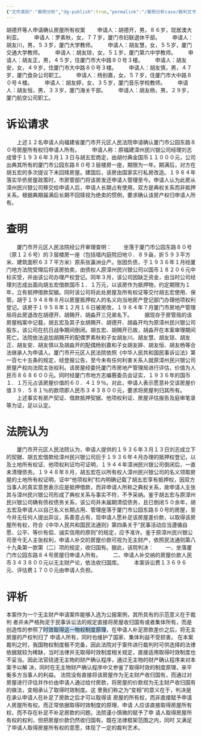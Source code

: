 ```yaml
---
{"文件类别":"案例分析","dg-publish":true,"permalink":"/案例分析case/裁判文书/胡德开等人申请确认房屋所有权案/","dgPassFrontmatter":true,"created":"2024-10-18T08:31:13.909+08:00","updated":"2024-10-18T08:38:50.688+08:00"}
---
```


胡德开等人申请确认房屋所有权案
　　申请人：胡德开，男，８６岁，现居澳大利亚。
　　申请人：罗素秋，女，７７岁，厦门市妇联退休干部。
　　申请人：胡友川，男，５３岁，厦门大学教师。
　　申请人：胡友慧，女，５５岁，厦门交通大学教师。
　　申请人：胡友琼，女，５１岁，厦门第六中学教师。
　　申请人：胡友正，男，４５岁，住厦门市大中路８０号３楼。
　　申请人：胡友安，女，４９岁，住厦门市大中路８０号３楼。
　　申请人：胡友慎，男，４７岁，厦门食杂公司职工。
　　申请人：杨别嘉，女，５７岁，住厦门市大中路８０号４楼。
　　申请人：胡友婷，女，３５岁，厦门音乐学校教师。
　　申请人：胡友恒，男，３３岁，厦门海关干部。
　　申请人：胡友杨，男，２９岁，厦门航空公司职工。
# 诉讼请求

　　上述１２名申请人向福建省厦门市开元区人民法院申请确认厦门市公园东路８０号房屋所有权归申请人所有。
　　申请人称：原福建漳州民兴银公司经理刘志成曾于１９３６年３月１３日与胡五宏商定，由胡付典金国币１１０００元，公司出典其所有的厦门市公园东路８０号３层楼房一座，期限为一年。期满后，对方在胡五宏的多次提议下未回赎房屋。建国后，该房由国家实行私房改造。１９８４年落实华侨房屋政策时，市房管部门将该房发还申请人管理至今。申请人认为此房从漳州民兴银公司移交给申请人后，申请人长期占有使用，双方是典权关系而非抵押关系。根据典期届满后长期不回赎视为绝卖的惯例，要求确认该房产权归申请人所有。
# 查明
　　厦门市开元区人民法院经公开审理查明：
　　坐落于厦门市公园东路８０号（原１２６号）的３层楼房一座（包括墙内庭院旧地０．８９亩，折５９３平方米、建筑面积６３７平方米）原系张瀛洲业产。张因负债，于１９３６年１月经厦门地方法院受理后将该房拍卖，由债权人原漳州民兴银公司以国币１８２０６元中标买受，并由该公司办理产权登记。同年３月，该公司因缺乏资金，由当时公司经理刘志成出面向胡五宏借款国币１．１万元，以该房作为抵押物，约定期限为１年，立有抵押借款契据。同时该公司将此处房屋及所有权证等交付胡五宏使用、保管。胡于１９４８年８月以房屋抵押权人的名义向当地房产登记部门办理他项权利登记。该房于１９５８年１２月１６日被房改，１９８４年７月厦门市房地产管理局将此房退改在胡德开、胡赐开、胡淼开三兄弟名下。
　　据现存于房管局的该房屋档案中记载，胡五宏及其子女胡赐开、胡德开、胡淼开均为原漳州民兴银公司股东，该公司在抗日战争期间倒闭。胡五宏、胡赐开已故，胡淼开在本案审理期间死亡。法院依法追加胡赐开的配偶罗素秋和子女胡友川、胡友慧、胡友琼、胡友正、胡友安、胡友慎以及胡淼开的配偶杨别嘉和子女胡友婷、胡友恒、胡友杨等合法继承人为申请人。厦门市开元区人民法院依照《中华人民共和国民事诉讼法》第一百七十五条的规定，经登报公告，至今未有任何利害关系人就原漳州民兴银公司房屋产权向法院主张权利。该房屋经委托厦门市房地产管理局进行评估，价值为人民币８６８６００元。同时经厦门市地方志编篡委员会证实，１９３６年的国币１．１万元占该房屋价值的６０．４１９％。对此，申请人表示愿意补交该房屋价值３９．５８１％的款项即人民币３４３８００元，要求将房屋判归其所有。
　　上述事实有房产契证、借款抵押契据、他项权利证、房屋评估报告及庭审笔录等为证，足以认定。
# 法院认为
　　厦门市开元区人民法院认为，申请人提供的１９３６年３月１３日刘志成立下的契据、胡五宏借款给漳州民兴银公司后于１９３６年４月办理的抵押权登记，以及土地所有权证、他项权利证均可证明，１９４４年漳洲民兴银公司倒闭后，一直未清理债务。１９４８年８月，胡五宏在以所有权人漳州民兴银公司的名义领取房屋的土地所有权证明，证中“他项权利”栏内明确记载了胡五宏享有抵押权，因双方当事人的真实意思表示应是抵押借款，而非申请人所称之典权关系，故申请人主张其与漳州民兴银公司形成了典权关系与事实不符，不予采纳。鉴于胡五宏与原漳州民兴银公司确有债权债务关系，该公司并未届期清偿债务，且已倒闭５０余年，胡五宏及申请人以自己名义长期占用、管理座落于厦门市公园东路８０号的房屋，至今并无任何人提出异议，系善意占有，现申请人愿补足该房屋差价款，以取得该房屋所有权，符合《中华人民共和国民法通则》第四条关于“民事活动应当遵循自愿、公平、等价有偿、诚实信用的原则”的规定，应予准许。鉴于原漳州民兴银公司至今无人主张权利，申请人补交的房屋价款可视为无主财产，依照民法通则第八十九条第一款第（二）项的规定，收归国有。据此，该院判决：
　　一、坐落厦门市公园东路８４号房屋归申请人所有。
　　二、申请人补交纳的房屋价款人民币３４３８００元以无主财产论，依法收归国库。
　　本案诉讼费１３６９６元、评估费１７００元由申请人负担。
# 评析
本案作为一个无主财产申请案件能够入选为公报案例，其所具有的示范意义在于裁判 者并未严格拘泥于民事诉讼法的规定直接将房屋收归国有或者集体所有，而是创造性的参照了<span style="background:rgba(160, 204, 246, 0.55)">时效取得这一物权制度原理</span>，在申请人补足房款差价之后，将无主房屋的产权判归了 申请人所有，同时也维护了国家、集体利益不受损害。 
在本案裁判之时，我国物权制度极不完备，因此法院对于案件进行裁判时可供选择的法律依据就较为稀缺，当时法律并无取得时效制度相关规定，直接适用取得时效制度也不妥当。因此法官绕道无主物的财产确认程序，通过无主物的财产确认程序来对本案予以解 决，同时在无主物财产确认程序中又参鉴了取得时效的制度原理，来平衡多方当事人的利益。
法院没有直接将该房屋作为无主财产收归国有，而通过对房屋进行评估并作价由申请人通过给付房款，将房屋的价款视为无主财产收归国有的做法，变相承认了取得时效制度。这 里我们称之为“变相”的意义在于，判决是在承认申请人在补足了房款之后才可以取得该 房屋的所有权，而非直接赋予申请人房屋所有权。而正常依据取得时效制度的原理，申请 人应该直接取得房屋所有权，而不存在补足不补足房款的问题。法院谨小慎微的赋予了申 请人取得房屋所有权的权利，但把房屋价款仍然收归国有。既在法律框架范围之内，同时 又满足了申请人取得房屋所有权的意愿，体现了一定的裁判艺术。